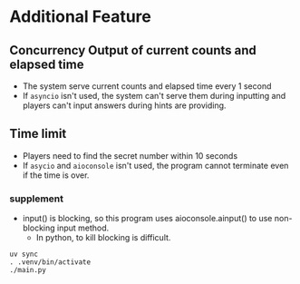 # Additional Feature

## Concurrency Output of current counts and elapsed time

- The system serve current counts and elapsed time every 1 second
- If `asyncio` isn't used, the system can't serve them during inputting and players can't input answers during hints are providing.

## Time limit

- Players need to find the secret number within 10 seconds
- If `asycio` and `aioconsole` isn't used, the program cannot terminate even if the time is over.

### supplement

- input() is blocking, so this program uses aioconsole.ainput() to use non-blocking input method.
  - In python, to kill blocking is difficult.

```
uv sync
. .venv/bin/activate
./main.py
```
